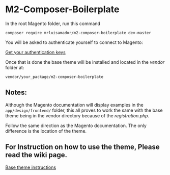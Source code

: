 # M2-Composer-Boilerplate

In the root Magento folder, run this command

```
composer require mrluisamador/m2-composer-boilerplate dev-master
```

You will be asked to authenticate yourself to connect to Magento:

[Get your authentication keys](http://devdocs.magento.com/guides/v2.0/install-gde/prereq/connect-auth.html)

Once that is done the base theme will be installed and located in the *vendor* folder at:

```
vendor/your_package/m2-composer-boilerplate
```

## Notes:

Although the Magento documentation will display examples in the `app/design/frontend/` folder, this all proves to work the same
with the base theme being in the vendor directory because of the *registration.php*. 

Follow the same direction as the Magento documentation. The only difference is the location of the theme.

## For Instruction on how to use the theme, Please read the wiki page.

[Base theme instructions](https://github.com/MrLuisAmador/M2-Composer-Boilerplate.git)